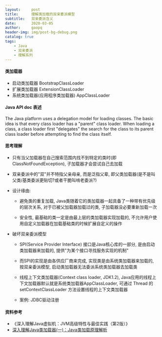```yaml
---
layout:     post
title:      理解类加载的双亲委派模型
subtitle:   双亲委派含义
date:       2020-03-05
author:     gaopq
header-img: img/post-bg-debug.png
catalog: true
tags:
    - Java
    - 双亲委派
    - 理解系列
---
```


#### 类加载器
- 启动类加载器 BootstrapClassLoader
- 扩展类加载器 ExtensionClassLoader
- 系统类加载器(应用程序类加载器) AppClassLoader

#### Java API doc 表述
The Java platform uses a delegation model for loading classes. The basic idea is that every class loader has a "parent" class loader. When loading a class, a class loader first "delegates" the search for the class to its parent class loader before attempting to find the class itself.
	
#### 思考理解  
- 只有当父加载器在自己搜索范围内找不到特定的类时(即ClassNotFoundException), 子加载器才会尝试自己去加载

- 双亲委派中的"双"并不特指父亲母亲, 而是泛指父辈, 即父类加载器(是不是叫父类/基类委派更贴切?或者干脆叫啃老委派?)

- 设计缘由: 
    - 避免类的重复加载, Java类随着它的类加载器一起具备了一种带有优先级的层次关系, 对于已被父加载器加载过的类, 子加载器没必要重新加载一次
    
    - 安全性, 最基础的类一定是由最上层的类加载器实现加载的, 不允许用户使用自定义加载器在加载基础类的时候扩展自定义的操作
    
- 破坏双亲委派模型
    - SPI(Service Provider Interface) 接口是Java核心库的一部分, 是由启动类加载器来加载的, 提供"为某个接口寻找服务实现的机制"
    
    - 而SPI的实现是由各供应厂商来完成, 实现类是由系统类加载器来加载的, 按双亲委派模型, 启动类加载器无法委派系统类加载器去加载类
    
    - 线程上下文类加载器(Context class loader, JDK1.2), Java应用的线程上下文加载器默认就是系统类加载器AppClassLoader, 可通过 Thread 的 setContextClassLoader 方法设置线程的上下文类加载器
    
    - 案例: JDBC驱动注册

#### 资料参考
- 《深入理解Java虚拟机：JVM高级特性与最佳实践（第2版）》
- [深入理解Java类加载器(一)：Java类加载原理解析](https://blog.csdn.net/justloveyou_/article/details/72217806)
